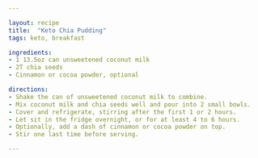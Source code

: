 ```yaml
---

layout: recipe
title:  "Keto Chia Pudding"
tags: keto, breakfast

ingredients:
- 1 13.5oz can unsweetened coconut milk
- 2T chia seeds
- Cinnamon or cocoa powder, optional

directions:
- Shake the can of unsweetened coconut milk to combine.
- Mix coconut milk and chia seeds well and pour into 2 small bowls.
- Cover and refrigerate, stirring after the first 1 or 2 hours.
- Let sit in the fridge overnight, or for at least 4 to 6 hours. 
- Optionally, add a dash of cinnamon or cocoa powder on top.
- Stir one last time before serving.

---
```

